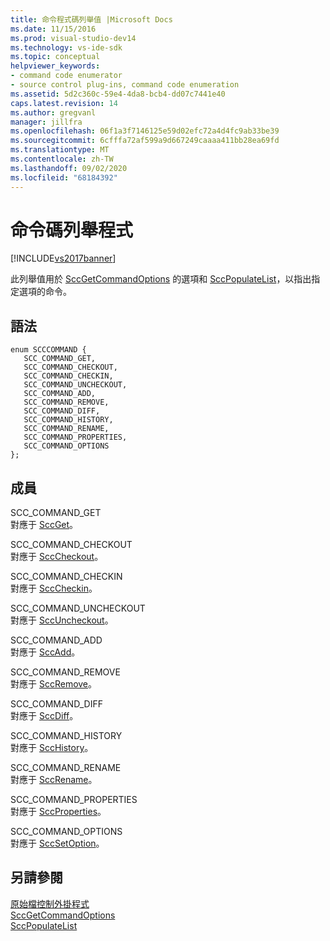 ```yaml
---
title: 命令程式碼列舉值 |Microsoft Docs
ms.date: 11/15/2016
ms.prod: visual-studio-dev14
ms.technology: vs-ide-sdk
ms.topic: conceptual
helpviewer_keywords:
- command code enumerator
- source control plug-ins, command code enumeration
ms.assetid: 5d2c360c-59e4-4da8-bcb4-dd07c7441e40
caps.latest.revision: 14
ms.author: gregvanl
manager: jillfra
ms.openlocfilehash: 06f1a3f7146125e59d02efc72a4d4fc9ab33be39
ms.sourcegitcommit: 6cfffa72af599a9d667249caaaa411bb28ea69fd
ms.translationtype: MT
ms.contentlocale: zh-TW
ms.lasthandoff: 09/02/2020
ms.locfileid: "68184392"
---
```

# <a name="command-code-enumerator"></a>命令碼列舉程式
[!INCLUDE[vs2017banner](../includes/vs2017banner.md)]

此列舉值用於 [SccGetCommandOptions](../extensibility/sccgetcommandoptions-function.md) 的選項和 [SccPopulateList](../extensibility/sccpopulatelist-function.md)，以指出指定選項的命令。  
  
## <a name="syntax"></a>語法  
  
```  
enum SCCCOMMAND {  
   SCC_COMMAND_GET,  
   SCC_COMMAND_CHECKOUT,  
   SCC_COMMAND_CHECKIN,  
   SCC_COMMAND_UNCHECKOUT,  
   SCC_COMMAND_ADD,  
   SCC_COMMAND_REMOVE,  
   SCC_COMMAND_DIFF,  
   SCC_COMMAND_HISTORY,  
   SCC_COMMAND_RENAME,  
   SCC_COMMAND_PROPERTIES,  
   SCC_COMMAND_OPTIONS  
};  
```  
  
## <a name="members"></a>成員  
 SCC_COMMAND_GET  
 對應于 [SccGet](../extensibility/sccget-function.md)。  
  
 SCC_COMMAND_CHECKOUT  
 對應于 [SccCheckout](../extensibility/scccheckout-function.md)。  
  
 SCC_COMMAND_CHECKIN  
 對應于 [SccCheckin](../extensibility/scccheckin-function.md)。  
  
 SCC_COMMAND_UNCHECKOUT  
 對應于 [SccUncheckout](../extensibility/sccuncheckout-function.md)。  
  
 SCC_COMMAND_ADD  
 對應于 [SccAdd](../extensibility/sccadd-function.md)。  
  
 SCC_COMMAND_REMOVE  
 對應于 [SccRemove](../extensibility/sccremove-function.md)。  
  
 SCC_COMMAND_DIFF  
 對應于 [SccDiff](../extensibility/sccdiff-function.md)。  
  
 SCC_COMMAND_HISTORY  
 對應于 [SccHistory](../extensibility/scchistory-function.md)。  
  
 SCC_COMMAND_RENAME  
 對應于 [SccRename](../extensibility/sccrename-function.md)。  
  
 SCC_COMMAND_PROPERTIES  
 對應于 [SccProperties](../extensibility/sccproperties-function.md)。  
  
 SCC_COMMAND_OPTIONS  
 對應于 [SccSetOption](../extensibility/sccsetoption-function.md)。  
  
## <a name="see-also"></a>另請參閱  
 [原始檔控制外掛程式](../extensibility/source-control-plug-ins.md)   
 [SccGetCommandOptions](../extensibility/sccgetcommandoptions-function.md)   
 [SccPopulateList](../extensibility/sccpopulatelist-function.md)
